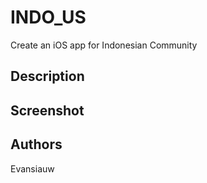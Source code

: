 # INDO_US
Create an iOS app for Indonesian Community

## Description



## Screenshot


## Authors
Evansiauw
